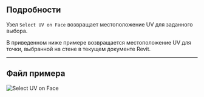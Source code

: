 ## Подробности
Узел `Select UV on Face` возвращает местоположение UV для заданного выбора.

В приведенном ниже примере возвращается местоположение UV для точки, выбранной на стене в текущем документе Revit.
___
## Файл примера

![Select UV on Face](./Dynamo.Nodes.DSUvOnElementSelection_img.jpg)
